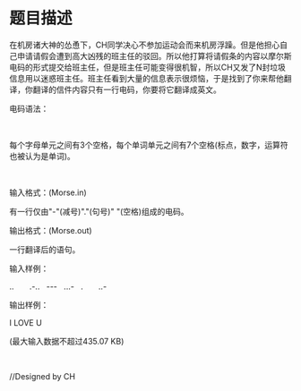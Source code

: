 

# 题目描述


<p>
在机房诸大神的怂恿下，CH同学决心不参加运动会而来机房浮躁。但是他担心自己申请请假会遭到高大凶残的班主任的驳回。所以他打算将请假条的内容以摩尔斯电码的形式提交给班主任，但是班主任可能变得很机智，所以CH又发了N封垃圾信息用以迷惑班主任。班主任看到大量的信息表示很烦恼，于是找到了你来帮他翻译，你翻译的信件内容只有一行电码，你要将它翻译成英文。
</p>
<p>
电码语法：<img src="/upload/image/20130926/20130926223652_15671.jpg" alt=""/> 
</p>
<p>
<br/>
</p>
<p>
每个字母单元之间有3个空格，每个单词单元之间有7个空格(标点，数字，运算符也被认为是单词)。
</p>
<p>
<br/>
</p>
<p>
输入格式：(Morse.in)
</p>
<p>
有一行仅由&#34;-&#34;(减号)&#34;.&#34;(句号)&#34; &#34;(空格)组成的电码。
</p>
<p>
输出格式：(Morse.out)
</p>
<p>
一行翻译后的语句。
</p>
<p>
输入样例：
</p>
<p>
..       .-..   ---   ...-   .       ..-
</p>
<p>
输出样例：
</p>
<p>
I LOVE U
</p>
<p>
(最大输入数据不超过435.07 KB)
</p>
<p>
<br/>
</p>
<p>
//Designed by CH
</p>
